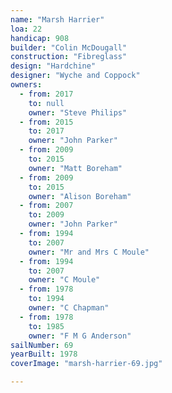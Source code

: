 ```yaml
---
name: "Marsh Harrier"
loa: 22
handicap: 908
builder: "Colin McDougall"
construction: "Fibreglass"
design: "Hardchine"
designer: "Wyche and Coppock"
owners:
  - from: 2017
    to: null
    owner: "Steve Philips"
  - from: 2015
    to: 2017
    owner: "John Parker"
  - from: 2009
    to: 2015
    owner: "Matt Boreham"
  - from: 2009
    to: 2015
    owner: "Alison Boreham"
  - from: 2007
    to: 2009
    owner: "John Parker"
  - from: 1994
    to: 2007
    owner: "Mr and Mrs C Moule"
  - from: 1994
    to: 2007
    owner: "C Moule"
  - from: 1978
    to: 1994
    owner: "C Chapman"
  - from: 1978
    to: 1985
    owner: "F M G Anderson"
sailNumber: 69
yearBuilt: 1978
coverImage: "marsh-harrier-69.jpg"

---
```

